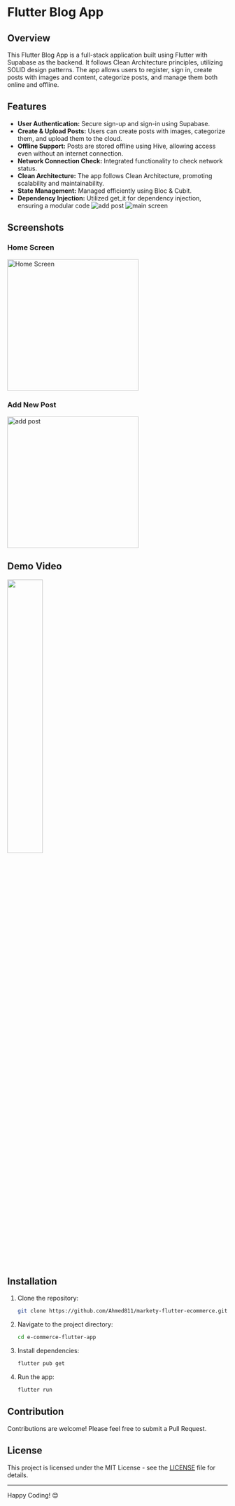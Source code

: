 # Flutter Blog App


## Overview
This Flutter Blog App is a full-stack application built using Flutter with Supabase as the backend. It follows Clean Architecture principles, utilizing SOLID design patterns. The app allows users to register, sign in, create posts with images and content, categorize posts, and manage them both online and offline.


## Features
- **User Authentication:** Secure sign-up and sign-in using Supabase.
- **Create & Upload Posts:** Users can create posts with images, categorize them, and upload them to the cloud.
- **Offline Support:** Posts are stored offline using Hive, allowing access even without an internet connection.
- **Network Connection Check:** Integrated functionality to check network status.
- **Clean Architecture:** The app follows Clean Architecture, promoting scalability and maintainability.
- **State Management:** Managed efficiently using Bloc & Cubit.
- **Dependency Injection:** Utilized get_it for dependency injection, ensuring a modular code
![add post]()
![main screen]()

## Screenshots

### Home Screen
<img src="https://github.com/user-attachments/assets/82d9b7cf-d451-4371-be0c-0d3f48051e25" alt="Home Screen" width="300"/>

### Add New Post
<img src="https://github.com/user-attachments/assets/a1ce2b35-ace6-4083-b2f7-689616370f48" alt="add post" width="300"/>

## Demo Video
<div align="left">
      <a href="https://www.youtube.com/shorts/LaKNlCCyegM">
         <img src="https://github.com/user-attachments/assets/82d9b7cf-d451-4371-be0c-0d3f48051e25" style="width:40%; hight:30%;">
      </a>
</div>

## Installation
1. Clone the repository:
    ```bash
    git clone https://github.com/Ahmed811/markety-flutter-ecommerce.git
    ```
2. Navigate to the project directory:
    ```bash
    cd e-commerce-flutter-app
    ```
3. Install dependencies:
    ```bash
    flutter pub get
    ```
4. Run the app:
    ```bash
    flutter run
    ```
## Contribution

Contributions are welcome! Please feel free to submit a Pull Request.

## License

This project is licensed under the MIT License - see the [LICENSE](LICENSE) file for details.

---

Happy Coding! 😊
